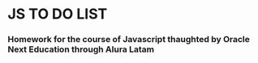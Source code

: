 # JS TO DO LIST
### Homework for the course of Javascript thaughted by Oracle Next Education through Alura Latam
